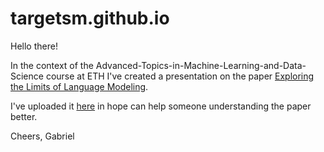 # targetsm.github.io

Hello there! 

In the context of the Advanced-Topics-in-Machine-Learning-and-Data-Science course at ETH I've created a presentation on the paper [Exploring the Limits of Language Modeling](https://arxiv.org/abs/1602.02410).

I've uploaded it [here](https://targetsm.github.io/exploring_the_limits_of_language_modeling.pdf) in hope can help someone understanding the paper better.

Cheers,
Gabriel
